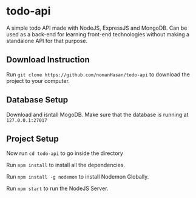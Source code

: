 # todo-api
A simple todo API made with NodeJS, ExpressJS and MongoDB. Can be used as a back-end for learning front-end technologies without making a standalone API for that purpose.


## Download Instruction

Run `git clone https://github.com/nomanHasan/todo-api` to download the project to your computer.


## Database Setup

Download and isntall MogoDB.
Make sure that the database is running at `127.0.0.1:27017`


## Project Setup

Now run `cd todo-api` to go inside the directory

Run `npm install` to install all the dependencies.

Run `npm install -g nodemon` to install Nodemon Globally.

Run `npm start` to run the NodeJS Server.
